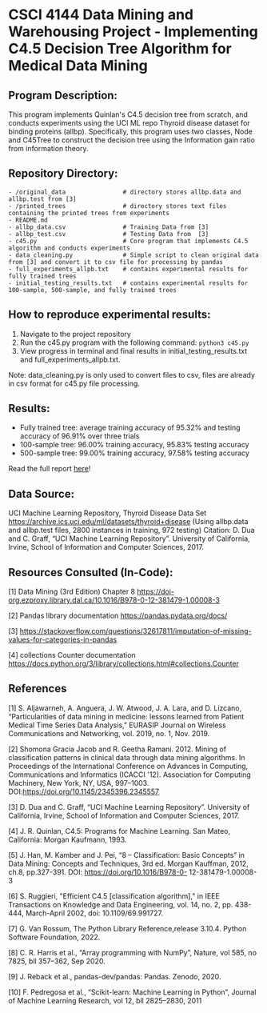 # CSCI 4144 Data Mining and Warehousing Project - Implementing C4.5 Decision Tree Algorithm for Medical Data Mining 

## Program Description:
This program implements Quinlan's C4.5 decision tree from scratch, and conducts experiments using the UCI
ML repo Thyroid disease dataset for binding proteins (allbp). Specifically, this program uses two classes,
Node and C45Tree to construct the decision tree using the Information gain ratio from information theory.

## Repository Directory:
               
    - /original_data                # directory stores allbp.data and allbp.test from [3]
    - /printed_trees                # directory stores text files containing the printed trees from experiments                    
    - README.md 
    - allbp_data.csv                # Training Data from [3]
    - allbp_test.csv                # Testing Data from  [3]
    - c45.py                        # Core program that implements C4.5 algorithm and conducts experiments
    - data_cleaning.py              # Simple script to clean original data from [3] and convert it to csv file for processing by pandas
    - full_experiments_allpb.txt    # contains experimental results for fully trained trees
    - initial_testing_results.txt   # contains experimental results for 100-sample, 500-sample, and fully trained trees    


## How to reproduce experimental results:
1. Navigate to the project repository
2. Run the c45.py program with the following command: `python3 c45.py`
3. View progress in terminal and final results in initial_testing_results.txt and full_experiments_allpb.txt.

Note: data_cleaning.py is only used to convert files to csv, files are already in csv format for c45.py file processing.

## Results:
- Fully trained tree: average training accuracy of 95.32% and testing accuracy of 96.91% over three trials
- 100-sample tree: 96.00% training accuracy, 95.83% testing accuracy
- 500-sample tree: 99.00% training accuracy, 97.58% testing accuracy

Read the full report [here](https://github.com/ksek87/c45-decision-tree-medical-data-mining/blob/main/report.pdf)!

## Data Source:
UCI Machine Learning Repository, Thyroid Disease Data Set https://archive.ics.uci.edu/ml/datasets/thyroid+disease
(Using allbp.data and allbp.test files, 2800 instances in training, 972 testing)
Citation: D. Dua and C. Graff, “UCI Machine Learning Repository”. University of California, Irvine, School of Information and Computer      Sciences, 2017. 


## Resources Consulted (In-Code):
[1] Data Mining (3rd Edition) Chapter 8 https://doi-org.ezproxy.library.dal.ca/10.1016/B978-0-12-381479-1.00008-3

[2] Pandas library documentation https://pandas.pydata.org/docs/

[3] https://stackoverflow.com/questions/32617811/imputation-of-missing-values-for-categories-in-pandas

[4] collections Counter documentation https://docs.python.org/3/library/collections.html#collections.Counter


## References
[1] S. Aljawarneh, A. Anguera, J. W. Atwood, J. A. Lara, and D. Lizcano, “Particularities of data mining 
    in medicine: lessons learned from Patient Medical Time Series Data Analysis,” EURASIP Journal 
    on Wireless Communications and Networking, vol. 2019, no. 1, Nov. 2019. 
    
[2] Shomona Gracia Jacob and R. Geetha Ramani. 2012. Mining of classification patterns in clinical 
    data through data mining algorithms. In Proceedings of the International Conference on Advances 
    in Computing, Communications and Informatics (ICACCI '12). Association for Computing 
    Machinery, New York, NY, USA, 997–1003. DOI:https://doi.org/10.1145/2345396.2345557
    
[3] D. Dua and C. Graff, “UCI Machine Learning Repository”. University of California, Irvine, School 
    of Information and Computer Sciences, 2017.
    
[4] J. R. Quinlan, C4.5: Programs for Machine Learning. San Mateo, California: Morgan Kaufmann, 
    1993.
    
[5] J. Han, M. Kamber and J. Pei, “8 – Classification: Basic Concepts” in Data Mining: Concepts and 
    Techniques, 3rd ed. Morgan Kauffman, 2012, ch.8, pp.327-391. DOI: 
    https://doi.org/10.1016/B978-0- 12-381479-1.00008-3
    
[6] S. Ruggieri, "Efficient C4.5 [classification algorithm]," in IEEE Transactions on Knowledge and 
    Data Engineering, vol. 14, no. 2, pp. 438-444, March-April 2002, doi: 10.1109/69.991727.
    
[7] G. Van Rossum, The Python Library Reference,release 3.10.4. Python Software Foundation, 2022.

[8] C. R. Harris et al., “Array programming with NumPy”, Nature, vol 585, no 7825, bll 357–362, Sep 
    2020.
    
[9] J. Reback et al., pandas-dev/pandas: Pandas. Zenodo, 2020.

[10] F. Pedregosa et al., “Scikit-learn: Machine Learning in Python”, Journal of Machine Learning
     Research, vol 12, bll 2825–2830, 2011
